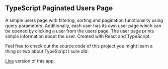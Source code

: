 ## TypeScript Paginated Users Page

A simple users page with filtering, sorting and pagination functionality using query parameters. Additionally, each user has its own user page which can be opened by clicking a user from the users page. The user page prints simple information about the user. Created with React and TypeScript.

Feel free to check out the source code of this project you might learn a thing or two about TypeScript I sure did.

[Live](https://ts-paginated-users-page.netlify.app/) version of this app.
